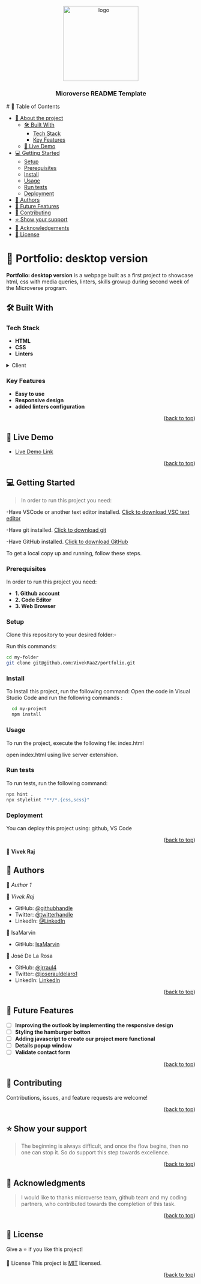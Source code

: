 <a name="readme-top"></a>
<div align="center">
  
  <img src="https://images-platform.99static.com/knOOxLpm7L5wbnfxaSjMzsGfaWc=/500x500/top/smart/99designs-contests-attachments/19/19579/attachment_19579909" alt="logo" width="200"  height="auto" />
  <h3><b>Microverse README Template</b></h3>
  
</div>
# 📗 Table of Contents

- [📖 About the project](#about-project)
  - [🛠 Built With](#built-with)
    - [Tech Stack](#tech-stack)
    - [Key Features](#key-features)
  - [🚀 Live Demo](#live-demo)
- [💻 Getting Started](#getting-started)
  - [Setup](#setup)
  - [Prerequisites](#prerequisites)
  - [Install](#install)
  - [Usage](#usage)
  - [Run tests](#run-tests)
  - [Deployment](#triangular_flag_on_post-deployment)
- [👥 Authors](#authors)
- [🔭 Future Features](#future-features)
- [🤝 Contributing](#contributing)
- [⭐️ Show your support](#support)
- [🙏 Acknowledgements](#acknowledgements)
- [📝 License](#license)


# 📖 Portfolio: desktop version <a name="about-project"></a>

**Portfolio: desktop version** is a webpage built as a first project to showcase html, css with media queries, linters,  skills growup during second week of the Microverse program.
## 🛠 Built With <a name="built-with"></a>

### Tech Stack <a name="tech-stack"></a>

- **HTML**
- **CSS**
- **Linters**


<details>
  <summary>Client</summary>
  <ul>
    <li><a href="https://www.learn-html.org">HTML</a></li>
    <li><a href="https://developer.mozilla.org/en-US/docs/Web/CSS">CSS</a></li>
  </ul>
</details>

### Key Features <a name="key-features"></a>

- **Easy to use**
- **Responsive design**
- **added linters configuration**

<p align="right">(<a href="#readme-top">back to top</a>)</p>

## 🚀 Live Demo <a name="live-demo"></a>

- [Live Demo Link](https://vivekraaz.github.io/portfolio/)

<p align="right">(<a href="#readme-top">back to top</a>)</p>

## 💻 Getting Started <a name="getting-started"></a>

>In order to run this project you need:<br>

-Have VSCode or another text editor installed. <a href="https://code.visualstudio.com/download">Click to download VSC text editor</a> <br> 

-Have git installed. <a href="https://git-scm.com/downloads ">Click to download git</a> <br> 

-Have GitHub installed. <a href="https://desktop.github.com/">Click to download GitHub</a> <br> 


To get a local copy up and running, follow these steps.

### Prerequisites

In order to run this project you need:

- **1. Github account**
- **2. Code Editor** 
- **3. Web Browser**

### Setup

Clone this repository to your desired folder:-

Run this commands:
```sh
cd my-folder
git clone git@github.com:VivekRaaZ/portfolio.git
```

### Install

To Install this project, run the following command: Open the code in Visual Studio Code and run the following commands :

```sh
  cd my-project
  npm install
```
### Usage

To run the project, execute the following file: index.html

open index.html using live server extenshion.

### Run tests

To run tests, run the following command: 

```sh
npx hint .
npx stylelint "**/*.{css,scss}"
```


### Deployment

You can deploy this project using: github, VS Code

<p align="right">(<a href="#readme-top">back to top</a>)</p>

👤 
**Vivek Raj**
## 👥 Authors <a name="authors"></a>

👤 *Author 1*

👤 *Vivek Raj*

- GitHub: [@githubhandle](https://github.com/VivekRaaZ?tab=repositories)
- Twitter: [@twitterhandle](https://twitter.com/BossVivekRaj)
- LinkedIn: [@LinkedIn](https://www.linkedin.com/in/vivek-raj-a78b92256/)

👤 IsaMarvin

- GitHub: [IsaMarvin](https://github.com/IsaMarvin)

👤 José De La Rosa

- GitHub: [@jrraul4](https://github.com/jrraul4)
- Twitter: [@joserauldelaro1](https://twitter.com/joserauldelaro1)
- LinkedIn: [LinkedIn](https://www.linkedin.com/in/jose-raul-de-la-rosa-98aa70265/)

<p align="right">(<a href="#readme-top">back to top</a>)</p>

## 🔭 Future Features <a name="future-features"></a>

- [ ] **Improving the outlook by implementing the responsive design**
- [ ] **Styling the hamburger botton**
- [ ] **Adding javascript to create our project more functional**
- [ ] **Details popup window**
- [ ] **Validate contact form**

<p align="right">(<a href="#readme-top">back to top</a>)</p>

## 🤝 Contributing <a name="contributing"></a>

Contributions, issues, and feature requests are welcome!

<p align="right">(<a href="#readme-top">back to top</a>)</p>

## ⭐️ Show your support <a name="support"></a>

> The beginning is always difficult, and once the flow begins, then no one can stop it. So do support this step towards excellence.

<p align="right">(<a href="#readme-top">back to top</a>)</p>

## 🙏 Acknowledgments <a name="acknowledgements"></a>

> I would like to thanks microverse team, github team and my coding partners, who contributed towards the completion of this task.

<p align="right">(<a href="#readme-top">back to top</a>)</p>

## 📝 License <a name="license"></a>
Give a ⭐️ if you like this project!

📝 License
This project is [MIT](LICENSE.md) licensed.
<p align="right">(<a href="#readme-top">back to top</a>)</p>
